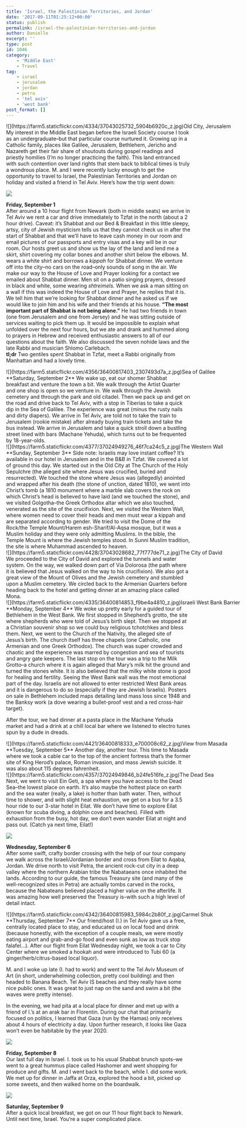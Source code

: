 ```yaml
---
title: 'Israel, the Palestinian Territories, and Jordan'
date: '2017-09-11T01:25:12+00:00'
status: publish
permalink: /israel-the-palestinian-territories-and-jordan
author: Danielle
excerpt: ''
type: post
id: 1046
category:
    - 'Middle East'
    - Travel
tag:
    - israel
    - jerusalem
    - jordan
    - petra
    - 'tel aviv'
    - 'west bank'
post_format: []
---
```

<div class="wp-caption alignnone" style="width: 650px">![](https://farm5.staticflickr.com/4334/37043025732_5904b6920c_z.jpg)Old City, Jerusalem

</div>My interest in the Middle East began before the Israeli Society course I took as an undergraduate–but that particular course nurtured it. Growing up in a Catholic family, places like Galilee, Jerusalem, Bethlehem, Jericho and Nazareth get their fair share of shoutouts during gospel readings and priestly homilies (I’m no longer practicing the faith). This land entranced with such contention over land rights that stem back to biblical times is truly a wondrous place. M. and I were recently lucky enough to get the opportunity to travel to Israel, the Palestinian Territories and Jordan on holiday and visited a friend in Tel Aviv. Here’s how the trip went down:

![](https://farm5.staticflickr.com/4366/37058727822_cd33dfbbd1_z.jpg)

**Friday, September 1**  
After around a 10 hour flight from Newark (both in middle seats) we arrive in Tel Aviv we rent a car and drive immediately to Tzfat in the north (about a 2 hour drive). Caveat: it’s Shabbat and our Bed &amp; Breakfast in this little sleepy, artsy, city of Jewish mysticism tells us that they cannot check us in after the start of Shabbat and that we’ll have to leave cash money in our room and email pictures of our passports and entry visas and a key will be in our room. Our hosts greet us and show us the lay of the land and lend me a skirt, shirt covering my collar bones and another shirt below the elbows. M. wears a white shirt and borrows a *kippah* for Shabbat dinner. We venture off into the city–no cars on the road–only sounds of song in the air. We make our way to the House of Love and Prayer looking for a contact we emailed about Shabbat dinner. Men sit on a patio singing prayers, dressed in black and white, some wearing *shtreimels.* When we ask a man sitting on a wall if this was indeed the House of Love and Prayer, he replies that it is. We tell him that we’re looking for Shabbat dinner and he asked us if we would like to join him and his wife and their friends at his house. **“The most important part of Shabbat is not being alone.”** He had two friends in town (one from Jerusalem and one from Jersey) and he was sitting outside of services waiting to pick them up. It would be impossible to explain what unfolded over the next four hours, but we ate and drank and hummed along to prayers in Hebrew and received enthusiastic answers to all of our questions about the faith. We also discussed the seven nohide laws and the late Rabbi and musician Shlomo Carlebach.  
**tl;dr** Two gentiles spent Shabbat in Tzfat, meet a Rabbi originally from Manhattan and had a lovely time.

<div class="wp-caption alignnone" style="width: 650px">![](https://farm5.staticflickr.com/4356/36400817403_2307493d7a_z.jpg)Sea of Galilee

</div>**Saturday, September 2**  
We wake up, eat our shomer Shabbat breakfast and venture the town a bit. We walk through the Artist Quarter and one shop is open so we venture in. We walk through the Jewish cemetery and through the park and old citadel. Then we pack up and get on the road and drive back to Tel Aviv, with a stop in Tiberias to take a quick dip in the Sea of Galilee. The experience was great (minus the rusty nails and dirty diapers). We arrive in Tel Aviv, are told not to take the train to Jerusalem (rookie mistake) after already buying train tickets and take the bus instead. We arrive in Jerusalem and take a quick stroll down a bustling street lined with bars (Machane Yehuda), which turns out to be frequented by 18-year-olds.

<div class="wp-caption alignnone" style="width: 650px">![](https://farm5.staticflickr.com/4377/37024949276_46f7ca24c5_z.jpg)The Western Wall

</div>**Sunday, September 3**  
Side note: Israelis may love instant coffee? It’s available in our hotel in Jerusalem and in the B&amp;B in Tzfat.  
We covered a lot of ground this day. We started out in the Old City at The Church of the Holy Sepulchre (the alleged site where Jesus was crucified, buried and resurrected). We touched the stone where Jesus was (allegedly) anointed and wrapped after his death (the stone of unction, dated 1810), we went into Christ’s tomb (a 1810 monument where a marble slab covers the rock on which Christ’s head is believed to have laid (and we touched the stone), and we visited Golgotha–the Greek Orthodox altar which we also touched, venerated as the site of the crucifixion. Next, we visited the Western Wall, where women need to cover their heads and men must wear a kippah and are separated according to gender. We tried to visit the Dome of the Rock/the Temple Mount/Harem esh-Sharif/Al-Aqsa mosque, but it was a Muslim holiday and they were only admitting Muslims. In the bible, the Temple Mount is where the Jewish temples stood. In Sunni Muslim tradition, the site is where Muhammad ascended to heaven.

<div class="wp-caption alignnone" style="width: 650px">![](https://farm5.staticflickr.com/4428/37043028682_77f777de71_z.jpg)The City of David

</div>We proceeded to the City of David and explored the tunnels and water system. On the way, we walked down part of Via Dolorosa (the path where it is believed that Jesus walked on the way to his crucifixion). We also got a great view of the Mount of Olives and the Jewish cemetery and stumbled upon a Muslim cemetery. We circled back to the Armenian Quarters before heading back to the hotel and getting dinner at an amazing place called Mona.

<div class="wp-caption alignnone" style="width: 650px">![](https://farm5.staticflickr.com/4335/36400814853_f9be4a4810_z.jpg)Israeli West Bank Barrier

</div>**Monday, September 4**  
We woke up pretty early for a guided tour of Bethlehem in the West Bank. We first stopped in Shepherd’s grotto, the site where shepherds who were told of Jesus’s birth slept. Then we stopped at a Christian souvenir shop so we could buy religious tchotchkes and bless them. Next, we went to the Church of the Nativity, the alleged site of Jesus’s birth. The church itself has three chapels (one Catholic, one Armenian and one Greek Orthodox). The church was super crowded and chaotic and the experience was marred by congestion and sea of tourists and angry gate keepers. The last stop on the tour was a trip to the Milk Grotto–a church where it is again alleged that Mary’s milk hit the ground and turned the stones white. It is also believed that the milky white stone is good for healing and fertility. Seeing the West Bank wall was the most emotional part of the day. Israelis are not allowed to enter restricted West Bank areas and it is dangerous to do so (especially if they are Jewish Israelis). Posters on sale in Bethlehem included maps detailing land mass loss since 1948 and the Banksy work (a dove wearing a bullet-proof vest and a red cross-hair target).

After the tour, we had dinner at a pasta place in the Machane Yehuda market and had a drink at a chill local bar where we listened to electro tunes spun by a dude in dreads.

<div class="wp-caption alignnone" style="width: 650px">![](https://farm5.staticflickr.com/4421/36400818333_e700008c62_z.jpg)View from Masada

</div>**Tuesday, September 5**  
Another day, another tour. This time to Masada where we took a cable car to the top of the ancient fortress that’s the former site of King Herod’s palace, Roman invasion, and mass Jewish suicide. It was also about 115 degrees fahrenheit.

<div class="wp-caption alignnone" style="width: 650px">![](https://farm5.staticflickr.com/4357/37024949846_b24fe516fe_z.jpg)The Dead Sea

</div>Next, we went to visit Ein Geti, a spa where you have access to the Dead Sea–the lowest place on earth. It’s also maybe the hottest place on earth and the sea water (really, a lake) is hotter than bath water. Then, without time to shower, and with slight heat exhaustion, we get on a bus for a 3.5 hour ride to our 3-star hotel in Eilat. We don’t have time to explore Eilat (known for scuba diving, a dolphin cove and beaches). Filled with exhaustion from the busy, hot day, we don’t even wander Eilat at night and pass out. (Catch ya next time, Eilat!)

**![](https://farm5.staticflickr.com/4350/37043027292_ac6ddaf5d8_z.jpg)**

**Wednesday, September 6**  
After some swift, crafty border crossing with the help of our tour company we walk across the Israeli/Jordanian border and cross from Eilat to Aqaba, Jordan. We drive north to visit Petra, the ancient rock-cut city in a deep valley where the northern Arabian tribe the Nabataeans once inhabited the lands. According to our guide, the famous Treasury site (and many of the well-recognized sites in Petra) are actually tombs carved in the rocks, because the Nabateans believed placed a higher value on the afterlife. It was amazing how well preserved the Treasury is–with such a high level of detail intact.

<div class="wp-caption alignnone" style="width: 650px">![](https://farm5.staticflickr.com/4342/36400815983_5984c2b80f_z.jpg)Carmel Shuk

</div>**Thursday, September 7**  
Our friend/host (I.) in Tel Aviv gave us a free, centrally located place to stay, and educated us on local food and drink (because honestly, with the exception of a couple meals, we were mostly eating airport and grab-and-go food and even sunk as low as truck stop falafel…). After our flight from Eilat Wednesday night, we took a car to City Center where we smoked a hookah and were introduced to Tubi 60 (a ginger/herb/citrus-based local liquor).

M. and I woke up late (I. had to work) and went to the Tel Aviv Museum of Art (in short, underwhelming collection, pretty cool building) and then headed to Banana Beach. Tel Aviv IS beaches and they really have some nice public ones. It was great to just nap on the sand and swim a bit (the waves were pretty intense).

In the evening, we had pita at a local place for dinner and met up with a friend of I.’s at an arak bar in Florentin. During our chat that primarily focused on politics, I learned that Gaza (run by the Hamas) only receives about 4 hours of electricity a day. Upon further research, it looks like Gaza won’t even be habitable by the year 2020.

![](https://farm5.staticflickr.com/4395/37088675841_139075d30c_z.jpg)

**Friday, September 8**  
Our last full day in Israel. I. took us to his usual Shabbat brunch spots–we went to a great hummus place called Hashomer and went shopping for produce and gifts. M. and I went back to the beach, while I. did some work. We met up for dinner in Jaffa at Orza, explored the hood a bit, picked up some sweets, and then walked home on the boardwalk.

![](https://farm5.staticflickr.com/4350/37231827035_4b49c8497f_z.jpg)

**Saturday, September 9**  
After a quick local breakfast, we got on our 11 hour flight back to Newark. Until next time, Israel. You’re a super complicated place.